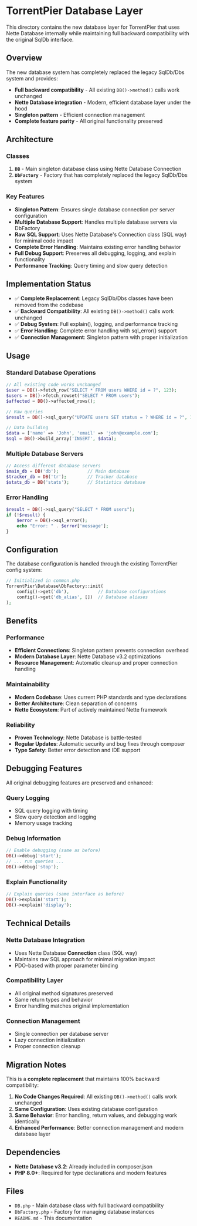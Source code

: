 # TorrentPier Database Layer

This directory contains the new database layer for TorrentPier that uses Nette Database internally while maintaining full backward compatibility with the original SqlDb interface.

## Overview

The new database system has completely replaced the legacy SqlDb/Dbs system and provides:

- **Full backward compatibility** - All existing `DB()->method()` calls work unchanged
- **Nette Database integration** - Modern, efficient database layer under the hood
- **Singleton pattern** - Efficient connection management
- **Complete feature parity** - All original functionality preserved

## Architecture

### Classes

1. **`DB`** - Main singleton database class using Nette Database Connection
2. **`DbFactory`** - Factory that has completely replaced the legacy SqlDb/Dbs system

### Key Features

- **Singleton Pattern**: Ensures single database connection per server configuration
- **Multiple Database Support**: Handles multiple database servers via DbFactory
- **Raw SQL Support**: Uses Nette Database's Connection class (SQL way) for minimal code impact
- **Complete Error Handling**: Maintains existing error handling behavior
- **Full Debug Support**: Preserves all debugging, logging, and explain functionality
- **Performance Tracking**: Query timing and slow query detection

## Implementation Status

- ✅ **Complete Replacement**: Legacy SqlDb/Dbs classes have been removed from the codebase
- ✅ **Backward Compatibility**: All existing `DB()->method()` calls work unchanged
- ✅ **Debug System**: Full explain(), logging, and performance tracking
- ✅ **Error Handling**: Complete error handling with sql_error() support
- ✅ **Connection Management**: Singleton pattern with proper initialization

## Usage

### Standard Database Operations
```php
// All existing code works unchanged
$user = DB()->fetch_row("SELECT * FROM users WHERE id = ?", 123);
$users = DB()->fetch_rowset("SELECT * FROM users");
$affected = DB()->affected_rows();

// Raw queries
$result = DB()->sql_query("UPDATE users SET status = ? WHERE id = ?", 1, 123);

// Data building
$data = ['name' => 'John', 'email' => 'john@example.com'];
$sql = DB()->build_array('INSERT', $data);
```

### Multiple Database Servers
```php
// Access different database servers
$main_db = DB('db');           // Main database
$tracker_db = DB('tr');        // Tracker database
$stats_db = DB('stats');       // Statistics database
```

### Error Handling
```php
$result = DB()->sql_query("SELECT * FROM users");
if (!$result) {
    $error = DB()->sql_error();
    echo "Error: " . $error['message'];
}
```

## Configuration

The database configuration is handled through the existing TorrentPier config system:

```php
// Initialized in common.php
TorrentPier\Database\DbFactory::init(
    config()->get('db'),           // Database configurations
    config()->get('db_alias', [])  // Database aliases
);
```

## Benefits

### Performance
- **Efficient Connections**: Singleton pattern prevents connection overhead
- **Modern Database Layer**: Nette Database v3.2 optimizations
- **Resource Management**: Automatic cleanup and proper connection handling

### Maintainability
- **Modern Codebase**: Uses current PHP standards and type declarations
- **Better Architecture**: Clean separation of concerns
- **Nette Ecosystem**: Part of actively maintained Nette framework

### Reliability
- **Proven Technology**: Nette Database is battle-tested
- **Regular Updates**: Automatic security and bug fixes through composer
- **Type Safety**: Better error detection and IDE support

## Debugging Features

All original debugging features are preserved and enhanced:

### Query Logging
- SQL query logging with timing
- Slow query detection and logging
- Memory usage tracking

### Debug Information
```php
// Enable debugging (same as before)
DB()->debug('start');
// ... run queries ...
DB()->debug('stop');
```

### Explain Functionality
```php
// Explain queries (same interface as before)
DB()->explain('start');
DB()->explain('display');
```

## Technical Details

### Nette Database Integration
- Uses Nette Database **Connection** class (SQL way)
- Maintains raw SQL approach for minimal migration impact
- PDO-based with proper parameter binding

### Compatibility Layer
- All original method signatures preserved
- Same return types and behavior
- Error handling matches original implementation

### Connection Management
- Single connection per database server
- Lazy connection initialization
- Proper connection cleanup

## Migration Notes

This is a **complete replacement** that maintains 100% backward compatibility:

1. **No Code Changes Required**: All existing `DB()->method()` calls work unchanged
2. **Same Configuration**: Uses existing database configuration
3. **Same Behavior**: Error handling, return values, and debugging work identically
4. **Enhanced Performance**: Better connection management and modern database layer

## Dependencies

- **Nette Database v3.2**: Already included in composer.json
- **PHP 8.0+**: Required for type declarations and modern features

## Files

- `DB.php` - Main database class with full backward compatibility
- `DbFactory.php` - Factory for managing database instances
- `README.md` - This documentation
